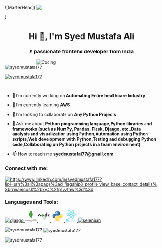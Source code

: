 ![MasterHead](
<img align="Right"  width="400" src="[https://cdn.dribbble.com/users/1162077/screenshots/3848914/programmer.gif](https://www.shutterstock.com/image-vector/web-development-banner-icon-business-website-1812243436)">

)
<h1 align="center">Hi 👋, I'm Syed Mustafa Ali</h1>
<h3 align="center">A passionate frontend developer from India</h3>
<img align="right" alt="Coding" width="400" src="https://cdn.dribbble.com/users/1162077/screenshots/3848914/programmer.gif">

<p align="left"> <img src="https://komarev.com/ghpvc/?username=syedmustafa177&label=Profile%20views&color=0e75b6&style=flat" alt="syedmustafa177" /> </p>

<p align="left"> <a href="https://github.com/ryo-ma/github-profile-trophy"><img src="https://github-profile-trophy.vercel.app/?username=syedmustafa177" alt="syedmustafa177" /></a> </p>

<p align="left"> <a href="https://twitter.com/" target="blank"><img src="https://img.shields.io/twitter/follow/?logo=twitter&style=for-the-badge" alt="" /></a> </p>

- 🔭 I’m currently working on **Automating Entire healthcare Industry**

- 🌱 I’m currently learning **AWS**

- 👯 I’m looking to collaborate on **Any Python Projects**

- 💬 Ask me about **Python programming language,Python libraries and frameworks (such as NumPy, Pandas, Flask, Django, etc.,Data analysis and visualization using Python,Automation using Python scripts,Web development with Python,Testing and debugging Python code,Collaborating on Python projects in a team environment)**

- 📫 How to reach me **syedmustafa177@gmail.com**

<h3 align="left">Connect with me:</h3>
<p align="left">
<a href="https://linkedin.com/in/https://www.linkedin.com/in/syedmustafa177?lipi=urn%3ali%3apage%3ad_flagship3_profile_view_base_contact_details%3brrmaejcos8%2bxy4%2fp1yvfaw%3d%3d" target="blank"><img align="center" src="https://raw.githubusercontent.com/rahuldkjain/github-profile-readme-generator/master/src/images/icons/Social/linked-in-alt.svg" alt="https://www.linkedin.com/in/syedmustafa177?lipi=urn%3ali%3apage%3ad_flagship3_profile_view_base_contact_details%3brrmaejcos8%2bxy4%2fp1yvfaw%3d%3d" height="30" width="40" /></a>
</p>

<h3 align="left">Languages and Tools:</h3>
<p align="left"> <a href="https://www.djangoproject.com/" target="_blank" rel="noreferrer"> <img src="https://cdn.worldvectorlogo.com/logos/django.svg" alt="django" width="40" height="40"/> </a> <a href="https://www.mongodb.com/" target="_blank" rel="noreferrer"> <img src="https://raw.githubusercontent.com/devicons/devicon/master/icons/mongodb/mongodb-original-wordmark.svg" alt="mongodb" width="40" height="40"/> </a> <a href="https://nodejs.org" target="_blank" rel="noreferrer"> <img src="https://raw.githubusercontent.com/devicons/devicon/master/icons/nodejs/nodejs-original-wordmark.svg" alt="nodejs" width="40" height="40"/> </a> <a href="https://www.python.org" target="_blank" rel="noreferrer"> <img src="https://raw.githubusercontent.com/devicons/devicon/master/icons/python/python-original.svg" alt="python" width="40" height="40"/> </a> <a href="https://reactjs.org/" target="_blank" rel="noreferrer"> <img src="https://raw.githubusercontent.com/devicons/devicon/master/icons/react/react-original-wordmark.svg" alt="react" width="40" height="40"/> </a> <a href="https://www.selenium.dev" target="_blank" rel="noreferrer"> <img src="https://raw.githubusercontent.com/detain/svg-logos/780f25886640cef088af994181646db2f6b1a3f8/svg/selenium-logo.svg" alt="selenium" width="40" height="40"/> </a> </p>

<p><img align="left" src="https://github-readme-stats.vercel.app/api/top-langs?username=syedmustafa177&show_icons=true&locale=en&layout=compact" alt="syedmustafa177" /></p>

<p>&nbsp;<img align="center" src="https://github-readme-stats.vercel.app/api?username=syedmustafa177&show_icons=true&locale=en" alt="syedmustafa177" /></p>

<p><img align="center" src="https://github-readme-streak-stats.herokuapp.com/?user=syedmustafa177&" alt="syedmustafa177" /></p>
